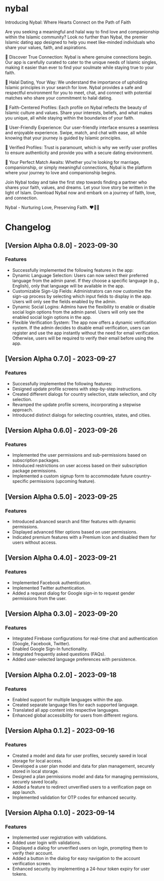 # nybal

Introducing Nybal: Where Hearts Connect on the Path of Faith

Are you seeking a meaningful and halal way to find love and companionship within the Islamic community? Look no further than Nybal, the premier Islamic dating app designed to help you meet like-minded individuals who share your values, faith, and aspirations.

🌙 Discover True Connection: Nybal is where genuine connections begin. Our app is carefully curated to cater to the unique needs of Islamic singles, making it easier than ever to find your soulmate while staying true to your faith.

🕌 Halal Dating, Your Way: We understand the importance of upholding Islamic principles in your search for love. Nybal provides a safe and respectful environment for you to meet, chat, and connect with potential matches who share your commitment to halal dating.

💫 Faith-Centered Profiles: Each profile on Nybal reflects the beauty of Islamic culture and values. Share your interests, beliefs, and what makes you unique, all while staying within the boundaries of your faith.

📱 User-Friendly Experience: Our user-friendly interface ensures a seamless and enjoyable experience. Swipe, match, and chat with ease, all while knowing that your journey is guided by Islamic principles.

🌟 Verified Profiles: Trust is paramount, which is why we verify user profiles to ensure authenticity and provide you with a secure dating environment.

👫 Your Perfect Match Awaits: Whether you're looking for marriage, companionship, or simply meaningful connections, Nybal is the platform where your journey to love and companionship begins.

Join Nybal today and take the first step towards finding a partner who shares your faith, values, and dreams. Let your love story be written in the light of Islam. Download Nybal now and embark on a journey of faith, love, and connection.

Nybal - Nurturing Love, Preserving Faith. ❤️🕌🌟

# Changelog

## [Version Alpha 0.8.0] - 2023-09-30

### Features

- Successfully implemented the following features in the app:
- Dynamic Language Selection: Users can now select their preferred language from the admin panel. If they choose a specific language (e.g., English), only that language will be available in the app.
- Customizable Sign-Up Fields: Administrators can now customize the sign-up process by selecting which input fields to display in the app. Users will only see the fields enabled by the admin.
- Dynamic Social Logins: Admins have the flexibility to enable or disable social login options from the admin panel. Users will only see the enabled social login options in the app.
- Flexible Verification System: The app now offers a dynamic verification system. If the admin decides to disable email verification, users can register and use the app instantly without the need for email verification. Otherwise, users will be required to verify their email before using the app.


## [Version Alpha 0.7.0] - 2023-09-27

### Features

- Successfully implemented the following features:
- Designed update profile screens with step-by-step instructions.
- Created different dialogs for country selection, state selection, and city selection.
- Revamped the update profile screens, incorporating a stepwise approach.
- Introduced distinct dialogs for selecting countries, states, and cities.


## [Version Alpha 0.6.0] - 2023-09-26

### Features

- Implemented the user permissions and sub-permissions based on subscription packages.
- Introduced restrictions on user access based on their subscription package permissions.
- Implemented a custom signup form to accommodate future country-specific permissions (upcoming feature).

## [Version Alpha 0.5.0] - 2023-09-25

### Features

- Introduced advanced search and filter features with dynamic permissions.
- Displayed advanced filter options based on user permissions.
- Indicated premium features with a Premium Icon and disabled them for users without access.


## [Version Alpha 0.4.0] - 2023-09-21

### Features

- Implemented Facebook authentication.
- Implemented Twitter authentication.
- Added a request dialog for Google sign-in to request gender permissions from the user.

## [Version Alpha 0.3.0] - 2023-09-20

### Features

- Integrated Firebase configurations for real-time chat and authentication (Google, Facebook, Twitter).
- Enabled Google Sign-In functionality.
- Integrated frequently asked questions (FAQs).
- Added user-selected language preferences with persistence.

## [Version Alpha 0.2.0] - 2023-09-18

### Features

- Enabled support for multiple languages within the app.
- Created separate language files for each supported language.
- Translated all app content into respective languages.
- Enhanced global accessibility for users from different regions.


## [Version Alpha 0.1.2] - 2023-09-16

### Features

- Created a model and data for user profiles, securely saved in local storage for local access.
- Developed a user plan model and data for plan management, securely stored in local storage.
- Designed a plan permissions model and data for managing permissions, securely saved locally.
- Added a feature to redirect unverified users to a verification page on app launch.
- Implemented validation for OTP codes for enhanced security.

## [Version Alpha 0.1.0] - 2023-09-14

### Features

- Implemented user registration with validations.
- Added user login with validations.
- Displayed a dialog for unverified users on login, prompting them to verify their account.
- Added a button in the dialog for easy navigation to the account verification screen.
- Enhanced security by implementing a 24-hour token expiry for user tokens.
